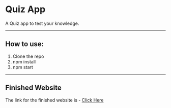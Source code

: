 # Quiz App
A Quiz app to test your knowledge.

---

## How to use:
1. Clone the repo
1. npm install
1. npm start

---

## Finished Website
The link for the finished website is - [Click Here](https://react-quiz-app-project1.netlify.app/)
